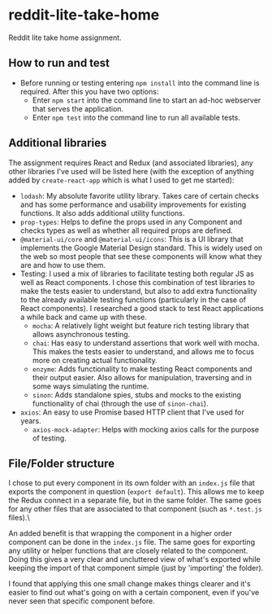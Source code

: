 # reddit-lite-take-home

Reddit lite take home assignment.

## How to run and test

- Before running or testing entering `npm install` into the command line is required. After this you have two options:
	- Enter `npm start` into the command line to start an ad-hoc webserver that serves the application.
	- Enter `npm test` into the command line to run all available tests. 

## Additional libraries

The assignment requires React and Redux (and associated libraries), any other libraries I've used will be listed here (with the exception of anything added by `create-react-app` which is what I used to get me started):

- `lodash`: My absolute favorite utility library. Takes care of certain checks and has some performance and usability improvements for existing functions. It also adds additional utility functions.
- `prop-types`: Helps to define the props used in any Component and checks types as well as whether all required props are defined.
- `@material-ui/core` and `@material-ui/icons`: This is a UI library that implements the Google Material Design standard. This is widely used on the web so most people that see these components will know what they are and how to use them.
- Testing: I used a mix of libraries to facilitate testing both regular JS as well as React components. I chose this combination of test libraries to make the tests easier to understand, but also to add extra functionality to the already available testing functions (particularly in the case of React components). I researched a good stack to test React applications a while back and came up with these.
	- `mocha`: A relatively light weight but feature rich testing library that allows asynchronous testing.
	- `chai`: Has easy to understand assertions that work well with mocha. This makes the tests easier to understand, and allows me to focus more on creating actual functionality.
	- `enzyme`: Adds functionality to make testing React components and their output easier. Also allows for manipulation, traversing and in some ways simulating the runtime.
	- `sinon`: Adds standalone spies, stubs and mocks to the existing functionality of chai (through the use of `sinon-chai`).
- `axios`: An easy to use Promise based HTTP client that I've used for years.
	- `axios-mock-adapter`: Helps with mocking axios calls for the purpose of testing.

## File/Folder structure

I chose to put every component in its own folder with an `index.js` file that exports the component in question (`export default`). This allows me to keep the Redux connect in a separate file, but in the same folder. The same goes for any other files that are associated to that component (such as `*.test.js` files).\

An added benefit is that wrapping the component in a higher order component can be done in the `index.js` file. The same goes for exporting any utility or helper functions that are closely related to the component. Doing this gives a very clear and uncluttered view of what's exported while keeping the import of that component simple (just by 'importing' the folder).

I found that applying this one small change makes things clearer and it's easier to find out what's going on with a certain component, even if you've never seen that specific component before.

